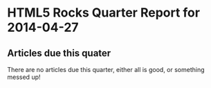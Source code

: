HTML5 Rocks Quarter Report for 2014-04-27
=========================================

Articles due this quater
------------------------

There are no articles due this quarter, either all is good, or something messed up!


